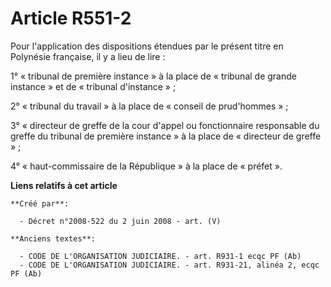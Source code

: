 # Article R551-2

Pour l'application des dispositions étendues par le présent titre en Polynésie française, il y a lieu de lire :

1° « tribunal de première instance » à la place de « tribunal de grande instance » et de « tribunal d'instance » ;

2° « tribunal du travail » à la place de « conseil de prud'hommes » ;

3° « directeur de greffe de la cour d'appel ou fonctionnaire responsable du greffe du tribunal de première instance » à la
place de « directeur de greffe » ;

4° « haut-commissaire de la République » à la place de « préfet ».

**Liens relatifs à cet article**

	**Créé par**:

	  - Décret n°2008-522 du 2 juin 2008 - art. (V)

	**Anciens textes**:

	  - CODE DE L'ORGANISATION JUDICIAIRE. - art. R931-1 ecqc PF (Ab)
	  - CODE DE L'ORGANISATION JUDICIAIRE. - art. R931-21, alinéa 2, ecqc PF (Ab)
